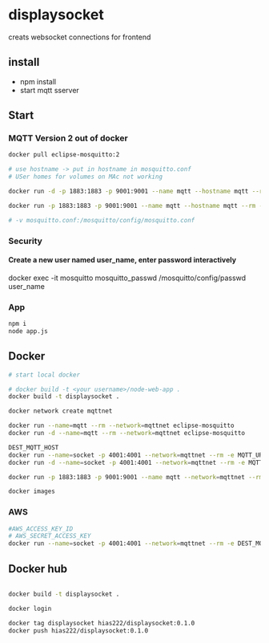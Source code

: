 # displaysocket

creats websocket connections for frontend

## install

* npm install
* start mqtt sserver

## Start

### MQTT Version 2 out of docker

```bash
docker pull eclipse-mosquitto:2 

# use hostname -> put in hostname in mosquitto.conf
# USer homes for volumes on MAc not working

docker run -d -p 1883:1883 -p 9001:9001 --name mqtt --hostname mqtt --rm -v /tmp/mosquitto:/mosquitto/config eclipse-mosquitto:2

docker run -p 1883:1883 -p 9001:9001 --name mqtt --hostname mqtt --rm -v /tmp/mosquitto:/mosquitto/config eclipse-mosquitto:2

# -v mosquitto.conf:/mosquitto/config/mosquitto.conf

```

### Security 

#### Create a new user named user_name, enter password interactively

docker exec -it mosquitto mosquitto_passwd /mosquitto/config/passwd user_name

### App

```bash
npm i
node app.js
```

## Docker

```bash
# start local docker

# docker build -t <your username>/node-web-app . 
docker build -t displaysocket .

docker network create mqttnet

docker run --name=mqtt --rm --network=mqttnet eclipse-mosquitto
docker run -d --name=mqtt --rm --network=mqttnet eclipse-mosquitto

DEST_MQTT_HOST
docker run --name=socket -p 4001:4001 --network=mqttnet --rm -e MQTT_URL=mqtt://mqtt displaysocket
docker run -d --name=socket -p 4001:4001 --network=mqttnet --rm -e MQTT_URL=mqtt://mqtt displaysocket

docker run -p 1883:1883 -p 9001:9001 --name mqtt --network=mqttnet --rm -v mosquitto:/mosquitto/config eclipse-mosquitto:2

docker images
```

### AWS

```bash
#AWS_ACCESS_KEY_ID
# AWS_SECRET_ACCESS_KEY
docker run --name=socket -p 4001:4001 --network=mqttnet --rm -e DEST_MQTT_MODE=SQS -e AWS_ACCESS_KEY_ID=123 -e AWS_SECRET_ACCESS_KEY=123 displaysocket
```

## Docker hub

```bash

docker build -t displaysocket .

docker login

docker tag displaysocket hias222/displaysocket:0.1.0
docker push hias222/displaysocket:0.1.0

```
